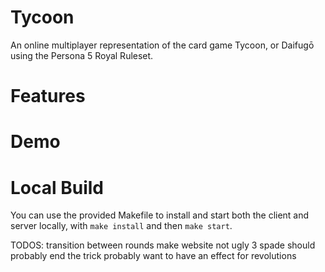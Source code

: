 # Tycoon

An online multiplayer representation of the card game Tycoon, or Daifugō using the Persona 5 Royal Ruleset.

# Features

# Demo

# Local Build

You can use the provided Makefile to install and start both the client and server locally, with `make install` and then `make start`.

TODOS:
transition between rounds
make website not ugly
3 spade should probably end the trick
probably want to have an effect for revolutions
